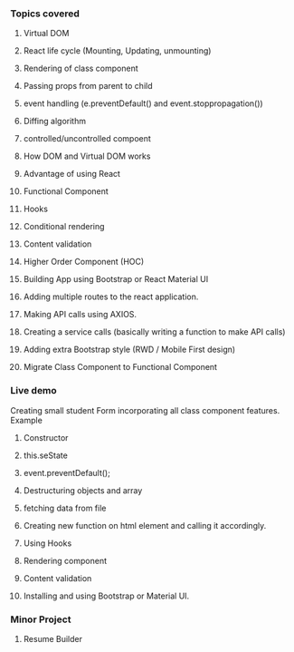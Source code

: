 ### Topics covered

1. Virtual DOM
2. React life cycle (Mounting, Updating, unmounting)
3. Rendering of class component
4. Passing props from parent to child
5. event handling (e.preventDefault() and event.stoppropagation())
6. Diffing algorithm
7. controlled/uncontrolled compoent
8. How DOM and Virtual DOM works
9. Advantage of using React

10. Functional Component
11. Hooks
12. Conditional rendering
13. Content validation
14. Higher Order Component (HOC)
14. Building App using Bootstrap or React Material UI

15. Adding multiple routes to the react application.
16. Making API calls using AXIOS.
17. Creating a service calls (basically writing a function to make API calls)
18. Adding extra Bootstrap style (RWD / Mobile First design)
19. Migrate Class Component to Functional Component



### Live demo

 Creating small student Form incorporating all class component features. Example

 1. Constructor
 2. this.seState
 3. event.preventDefault();
 4. Destructuring objects and array
 5. fetching data from file
 6. Creating new function on html element and calling it accordingly.

 7. Using Hooks
 8. Rendering component
 9. Content validation
 10. Installing and using Bootstrap or Material UI.


### Minor Project
1. Resume Builder
